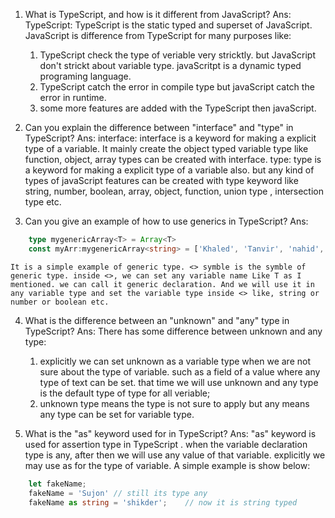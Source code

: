1. What is TypeScript, and how is it different from JavaScript?
Ans: 
    TypeScript: TypeScript is the static typed and superset of JavaScript. 
    JavaScript is difference from TypeScript for many purposes like:
    1)  TypeScript check the type of veriable very stricktly. but JavaScript don't strickt about variable type. javaScritpt is a dynamic typed programing language.
    2) TypeScript catch the error in compile type but javaScript catch the error in runtime.
    3) some more features are added with the TypeScript then javaScript.

2. Can you explain the difference between "interface" and "type" in TypeScript?
Ans: 
    interface: interface is a keyword for making a explicit type of a variable. It mainly create the object typed variable type like function, object, array types can be created with interface.
    type: type is a keyword for making a explicit type of a variable also. but any kind of types of javaScript features can be created with type keyword like string, number, boolean, array, object, function, union type , intersection type etc. 

3. Can you give an example of how to use generics in TypeScript?
Ans: 
```typescript
    type mygenericArray<T> = Array<T>
    const myArr:mygenericArray<string> = ['Khaled', 'Tanvir', 'nahid','sujon'];
```
    It is a simple example of generic type. <> symble is the symble of generic type. inside <>, we can set any variable name Like T as I mentioned. we can call it generic declaration. And we will use it in any variable type and set the variable type inside <> like, string or number or boolean etc.

4. What is the difference between an "unknown" and "any" type in TypeScript?
Ans:
    There has some difference between unknown and any type: 
    1) explicitly we can set unknown as a variable type when we are not sure about the type of variable. such as a field of a value where any type of text can be set. that time we will use unknown and any type is the default type of type for all veriable;
    2) unknown type means the type is not sure to apply but any means any type can be set for variable type.

6. What is the "as" keyword used for in TypeScript?
Ans: 
    "as" keyword is used for assertion type in TypeScript . when the variable declaration type is any, after then we will use any value of that variable. explicitly we may use as for the type of variable. A simple example is show below: 
```typescript
    let fakeName;
    fakeName = 'Sujon' // still its type any
    fakeName as string = 'shikder';    // now it is string typed
```
